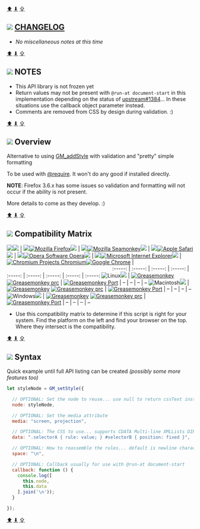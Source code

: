 [&#x2B06;](#body "Top") [&#x2B07;](#footer "Bottom") [&#x21EA;](#user-content "Top of User Content")

## ![](https://raw.githubusercontent.com/Martii/UserScripts/master/res/info16.png) [CHANGELOG](https://github.com/Martii/UserScripts/commits/master/lib/GM_setStyle)

* *No miscellaneous notes at this time*

[&#x2B06;](#body "Top") [&#x2B07;](#footer "Bottom") [&#x21EA;](#user-content "Top of User Content")

## ![](https://raw.githubusercontent.com/Martii/UserScripts/master/res/info16.png) NOTES

* This API library is not frozen yet
* Return values may not be present with `@run-at document-start` in this implementation depending on the status of [upstream#1384](https://github.com/greasemonkey/greasemonkey/issues/1384)... In these situations use the callback object parameter instead.
* Comments are removed from CSS by design during validation. :)

[&#x2B06;](#body "Top") [&#x2B07;](#footer "Bottom") [&#x21EA;](#user-content "Top of User Content")

## ![](https://raw.githubusercontent.com/Martii/UserScripts/master/res/info16.png) Overview
Alternative to using [GM_addStyle](http://sourceforge.net/p/greasemonkey/wiki/GM_addStyle/) with validation and "pretty" simple formatting

To be used with [@require](http://sourceforge.net/p/greasemonkey/wiki/Metadata_Block/#require). It won't do any good if installed directly.

**NOTE**: Firefox 3.6.x has some issues so validation and formatting will not occur if the ability is not present.

More details to come as they develop. :)

[&#x2B06;](#body "Top") [&#x2B07;](#footer "Bottom") [&#x21EA;](#user-content "Top of User Content")

## ![](https://raw.githubusercontent.com/Martii/UserScripts/master/res/info16.png) Compatibility Matrix

![][c]![][ch] | ![][ch][![Mozilla Firefox][imgfx]][urlfx]![][ch] | ![][ch][![Mozilla Seamonkey][imgsm]][urlsm]![][ch] | ![][ch][![Apple Safari][imgsi]][urlsi]![][ch] | ![][ch][![Opera Software Opera][imgoa]][urloa]![][ch] | ![][ch][![Microsoft Internet Explorer][imgie]][urlie]![][ch] | [![Chromium Projects Chromium][imgcm]][urlcm][![Google Chrome][imgce]][urlce] | &emsp;&emsp;&emsp;&emsp;&emsp;&emsp;&emsp;&emsp;&emsp;&emsp;&emsp;&emsp;&emsp;&emsp;&emsp;&emsp;&emsp;&emsp;&emsp;&emsp;
:-----: | :-----: | :-----: | :-----: | :-----: | :-----: | :-----: | :-----: | :-----:
![Linux][imgtux]![][ch]     | [![Greasemonkey][imggmao]][urlgmao] [![Greasemonkey prc][imggmsf]][urlgmsf] | [![Greasemonkey Port][imggpsf]][urlgpsf]  | &ndash; | &ndash; | &ndash; | &ndash;
![Macintosh][imgmac]![][ch] | [![Greasemonkey][imggmao]][urlgmao] [![Greasemonkey prc][imggmsf]][urlgmsf] | [![Greasemonkey Port][imggpsf]][urlgpsf]  | &ndash; | &ndash; | &ndash; | &ndash;
![Windows][imgwin]![][ch]   | [![Greasemonkey][imggmao]][urlgmao] [![Greasemonkey prc][imggmsf]][urlgmsf] | [![Greasemonkey Port][imggpsf]][urlgpsf] | &ndash; | &ndash; | &ndash; | &ndash;

* Use this compatibility matrix to determine if this script is right for your system. Find the platform on the left and find your browser on the top. Where they intersect is the compatibility.

[c]: https://raw.githubusercontent.com/Martii/UserScripts/master/res/compatibilityMatrix/clear16.png
[ch]: https://raw.githubusercontent.com/Martii/UserScripts/master/res/compatibilityMatrix/clearhalf16.png
[imgwin]: https://raw.githubusercontent.com/Martii/UserScripts/master/res/compatibilityMatrix/windows60x24.png "Windows"
[imgtux]: https://raw.githubusercontent.com/Martii/UserScripts/master/res/compatibilityMatrix/linux60x24.png "Linux"
[imgmac]: https://raw.githubusercontent.com/Martii/UserScripts/master/res/compatibilityMatrix/macintosh60x24.png "Macintosh"
[imgfx]: https://raw.githubusercontent.com/Martii/UserScripts/master/res/compatibilityMatrix/firefox60x24.png "Mozilla Firefox"
[imgsm]: https://raw.githubusercontent.com/Martii/UserScripts/master/res/compatibilityMatrix/seamonkey60x24.png "Mozilla Seamonkey"
[imgsi]: https://raw.githubusercontent.com/Martii/UserScripts/master/res/compatibilityMatrix/safari60x24.png "Apple Safari"
[imgoa]: https://raw.githubusercontent.com/Martii/UserScripts/master/res/compatibilityMatrix/opera60x24.png "Opera Software Opera"
[imgie]: https://raw.githubusercontent.com/Martii/UserScripts/master/res/compatibilityMatrix/iexplorer60x24.png "Microsoft Internet Explorer"
[imgcm]: https://raw.githubusercontent.com/Martii/UserScripts/master/res/compatibilityMatrix/chromiumx30x24.png "Chromium Projects Chromium"
[imgce]: https://raw.githubusercontent.com/Martii/UserScripts/master/res/compatibilityMatrix/chromex30x24.png "Google Chrome"
[imggmao]: https://raw.githubusercontent.com/Martii/UserScripts/master/res/compatibilityMatrix/amogreasemonkey16.png "Greasemonkey on Moz"
[imggmsf]: https://raw.githubusercontent.com/Martii/UserScripts/master/res/compatibilityMatrix/sfgreasemonkey16.png "Greasemonkey on SF"
[imggpsf]: https://raw.githubusercontent.com/Martii/UserScripts/master/res/compatibilityMatrix/gmport16.png "Greasemonkey Port"
[imgtmgo]: https://raw.githubusercontent.com/Martii/UserScripts/master/res/compatibilityMatrix/tampermonkey16.png "TamperMonkey"
[imgvmoa]: https://raw.githubusercontent.com/Martii/UserScripts/master/res/compatibilityMatrix/violentmonkey16.png "Violent monkey"
[imgiwi]: https://raw.githubusercontent.com/Martii/UserScripts/master/res/compatibilityMatrix/iw16.png "uso - installWith"
[imggmc]: https://raw.githubusercontent.com/sizzlemctwizzle/GM_config/master/gm_config_icon.png "GM_config"
[urlfx]: https://www.getfirefox.com/
[urlsm]: http://www.seamonkey-project.org/
[urlsi]: http://www.apple.com/safari/
[urloa]: http://www.opera.com/
[urlie]: http://www.microsoft.com/windows/internet-explorer/
[urlcm]: http://dev.chromium.org/chromium-projects
[urlce]: http://www.google.com/chrome/
[urlgmao]: https://addons.mozilla.org/firefox/addon/748
[urlgmsf]: https://sf.net/projects/greasemonkey/files/
[urlgpsf]: https://sf.net/projects/gmport/files/
[urltmgo]: http://chrome.google.com/webstore/detail/dhdgffkkebhmkfjojejmpbldmpobfkfo
[urlvmop]: http://addons.opera.com/extensions/details/violent-monkey/?hidemessage=1
[urliwi]: https://openuserjs.org/scripts/marti/httpuserscripts.orgusers37004/uso_-_installWith
[urlgmc]: https://github.com/sizzlemctwizzle/GM_config/wiki/

[&#x2B06;](#body "Top") [&#x2B07;](#footer "Bottom") [&#x21EA;](#user-content "Top of User Content")

## ![](https://raw.githubusercontent.com/Martii/UserScripts/master/res/info16.png) Syntax

Quick example until full API listing can be created *(possibly some more features too)*

``` javascript
let styleNode = GM_setStyle({

  // OPTIONAL: Set the node to reuse... use null to return cssText instead of styleNode
  node: styleNode,

  // OPTIONAL: Set the media attribute
  media: "screen, projection",

  // OPTIONAL: The CSS to use... supports CDATA Multi-line XMLLists DIRECTLY!
  data: ".selectorA { rule: value; } #selectorB { position: fixed }",

  // OPTIONAL: How to reassemble the rules... default is newline character
  space: "\n",

  // OPTIONAL: Callback usually for use with @run-at document-start
  callback: function () {
    console.log([
      this.node,
      this.data
    ].join('\n'));
  }

});
```

[&#x2B06;](#body "Top") [&#x2B07;](#footer "Bottom") [&#x21EA;](#user-content "Top of User Content")
